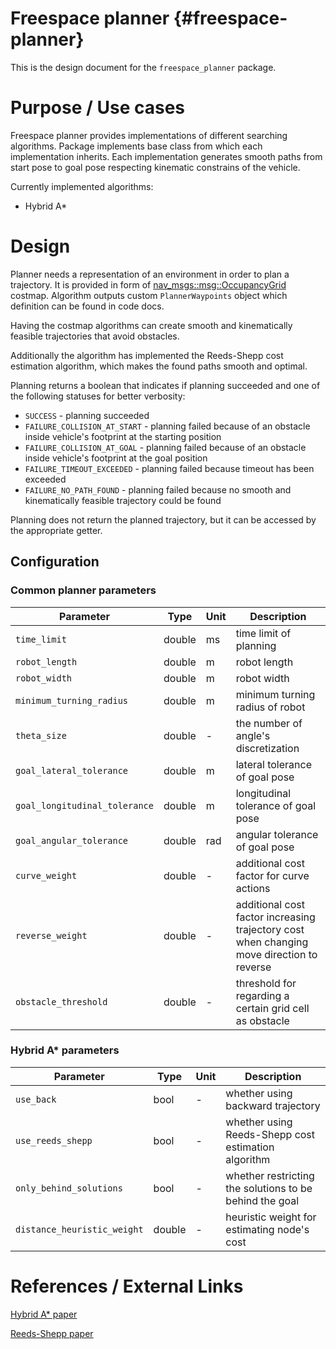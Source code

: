 Freespace planner {#freespace-planner}
===============

This is the design document for the `freespace_planner` package.

# Purpose / Use cases

Freespace planner provides implementations of different searching algorithms.
Package implements base class from which each implementation inherits.
Each implementation generates smooth paths from start pose to goal pose respecting kinematic constrains of the vehicle.

Currently implemented algorithms:

* Hybrid A*

# Design

Planner needs a representation of an environment in order to plan a trajectory.
It is provided in form of [nav_msgs::msg::OccupancyGrid](http://docs.ros.org/en/noetic/api/nav_msgs/html/msg/OccupancyGrid.html) costmap.
Algorithm outputs custom `PlannerWaypoints` object which definition can be found in code docs.

Having the costmap algorithms can create smooth and kinematically feasible trajectories that avoid obstacles.

Additionally the algorithm has implemented the Reeds-Shepp cost estimation algorithm, which makes the found paths smooth and optimal.

Planning returns a boolean that indicates if planning succeeded and one of the following statuses for better verbosity:
* `SUCCESS` - planning succeeded
* `FAILURE_COLLISION_AT_START` - planning failed because of an obstacle inside vehicle's footprint at the starting
  position
* `FAILURE_COLLISION_AT_GOAL` - planning failed because of an obstacle inside vehicle's footprint at the goal position
* `FAILURE_TIMEOUT_EXCEEDED` - planning failed because timeout has been exceeded
* `FAILURE_NO_PATH_FOUND` - planning failed because no smooth and kinematically feasible trajectory could be found

Planning does not return the planned trajectory, but it can be accessed by the appropriate getter.

## Configuration

### Common planner parameters

| Parameter                     | Type   | Unit | Description                                                                                    |
| ----------------------------- | ------ | ---- | ---------------------------------------------------------------------------------------------- |
| `time_limit`                  | double | ms   | time limit of planning                                                                         |
| `robot_length`                | double | m    | robot length                                                                                   |
| `robot_width`                 | double | m    | robot width                                                                                    |
| `minimum_turning_radius`      | double | m    | minimum turning radius of robot                                                                |
| `theta_size`                  | double | -    | the number of angle's discretization                                                           |
| `goal_lateral_tolerance`      | double | m    | lateral tolerance of goal pose                                                                 |
| `goal_longitudinal_tolerance` | double | m    | longitudinal tolerance of goal pose                                                            |
| `goal_angular_tolerance`      | double | rad  | angular tolerance of goal pose                                                                 |
| `curve_weight`                | double | -    | additional cost factor for curve actions                                                       |
| `reverse_weight`              | double | -    | additional cost factor increasing trajectory cost when changing <br> move direction to reverse |
| `obstacle_threshold`          | double | -    | threshold for regarding a certain grid cell as obstacle                                        |

### Hybrid A* parameters

| Parameter                     | Type   | Unit | Description                                             |
| ----------------------------- | ------ | ---- | ------------------------------------------------------- |
| `use_back`                    | bool   | -    | whether using backward trajectory                       |
| `use_reeds_shepp`             | bool   | -    | whether using Reeds-Shepp cost estimation algorithm     |
| `only_behind_solutions`       | bool   | -    | whether restricting the solutions to be behind the goal |
| `distance_heuristic_weight`   | double | -    | heuristic weight for estimating node's cost             |

# References / External Links

[Hybrid A* paper](https://ai.stanford.edu/~ddolgov/papers/dolgov_gpp_stair08.pdf)

[Reeds-Shepp paper](https://projecteuclid.org/journals/pacific-journal-of-mathematics/volume-145/issue-2/Optimal-paths-for-a-car-that-goes-both-forwards-and/pjm/1102645450.full?tab=ArticleLink)
